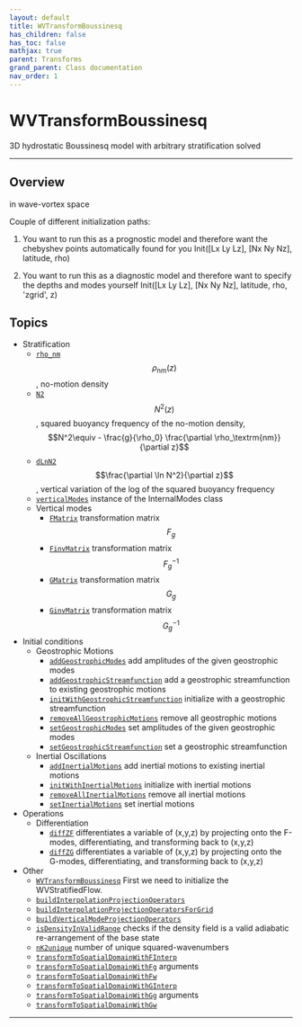 ```yaml
---
layout: default
title: WVTransformBoussinesq
has_children: false
has_toc: false
mathjax: true
parent: Transforms
grand_parent: Class documentation
nav_order: 1
---
```


#  WVTransformBoussinesq

3D hydrostatic Boussinesq model with arbitrary stratification solved


---

## Overview
  in wave-vortex space
 
  Couple of different initialization paths:
  1) You want to run this as a prognostic model and therefore want
     the chebyshev points automatically found for you
        Init([Lx Ly Lz], [Nx Ny Nz], latitude, rho)
 
  2) You want to run this as a diagnostic model and therefore want
     to specify the depths and modes yourself
        Init([Lx Ly Lz], [Nx Ny Nz], latitude, rho, 'zgrid', z)


## Topics
+ Stratification
  + [`rho_nm`](/classes/transforms/wvtransformboussinesq/rho_nm.html) $$\rho_\textrm{nm}(z)$$, no-motion density
  + [`N2`](/classes/transforms/wvtransformboussinesq/n2.html) $$N^2(z)$$, squared buoyancy frequency of the no-motion density, $$N^2\equiv - \frac{g}{\rho_0} \frac{\partial \rho_\textrm{nm}}{\partial z}$$
  + [`dLnN2`](/classes/transforms/wvtransformboussinesq/dlnn2.html) $$\frac{\partial \ln N^2}{\partial z}$$, vertical variation of the log of the squared buoyancy frequency
  + [`verticalModes`](/classes/transforms/wvtransformboussinesq/verticalmodes.html) instance of the InternalModes class
  + Vertical modes
    + [`FMatrix`](/classes/transforms/wvtransformboussinesq/fmatrix.html) transformation matrix $$F_g$$
    + [`FinvMatrix`](/classes/transforms/wvtransformboussinesq/finvmatrix.html) transformation matrix $$F_g^{-1}$$
    + [`GMatrix`](/classes/transforms/wvtransformboussinesq/gmatrix.html) transformation matrix $$G_g$$
    + [`GinvMatrix`](/classes/transforms/wvtransformboussinesq/ginvmatrix.html) transformation matrix $$G_g^{-1}$$
+ Initial conditions
  + Geostrophic Motions
    + [`addGeostrophicModes`](/classes/transforms/wvtransformboussinesq/addgeostrophicmodes.html) add amplitudes of the given geostrophic modes
    + [`addGeostrophicStreamfunction`](/classes/transforms/wvtransformboussinesq/addgeostrophicstreamfunction.html) add a geostrophic streamfunction to existing geostrophic motions
    + [`initWithGeostrophicStreamfunction`](/classes/transforms/wvtransformboussinesq/initwithgeostrophicstreamfunction.html) initialize with a geostrophic streamfunction
    + [`removeAllGeostrophicMotions`](/classes/transforms/wvtransformboussinesq/removeallgeostrophicmotions.html) remove all geostrophic motions
    + [`setGeostrophicModes`](/classes/transforms/wvtransformboussinesq/setgeostrophicmodes.html) set amplitudes of the given geostrophic modes
    + [`setGeostrophicStreamfunction`](/classes/transforms/wvtransformboussinesq/setgeostrophicstreamfunction.html) set a geostrophic streamfunction
  + Inertial Oscillations
    + [`addInertialMotions`](/classes/transforms/wvtransformboussinesq/addinertialmotions.html) add inertial motions to existing inertial motions
    + [`initWithInertialMotions`](/classes/transforms/wvtransformboussinesq/initwithinertialmotions.html) initialize with inertial motions
    + [`removeAllInertialMotions`](/classes/transforms/wvtransformboussinesq/removeallinertialmotions.html) remove all inertial motions
    + [`setInertialMotions`](/classes/transforms/wvtransformboussinesq/setinertialmotions.html) set inertial motions
+ Operations
  + Differentiation
    + [`diffZF`](/classes/transforms/wvtransformboussinesq/diffzf.html) differentiates a variable of (x,y,z) by projecting onto the F-modes, differentiating, and transforming back to (x,y,z)
    + [`diffZG`](/classes/transforms/wvtransformboussinesq/diffzg.html) differentiates a variable of (x,y,z) by projecting onto the G-modes, differentiating, and transforming back to (x,y,z)
+ Other
  + [`WVTransformBoussinesq`](/classes/transforms/wvtransformboussinesq/wvtransformboussinesq.html) First we need to initialize the WVStratifiedFlow.
  + [`buildInterpolationProjectionOperators`](/classes/transforms/wvtransformboussinesq/buildinterpolationprojectionoperators.html) 
  + [`buildInterpolationProjectionOperatorsForGrid`](/classes/transforms/wvtransformboussinesq/buildinterpolationprojectionoperatorsforgrid.html) 
  + [`buildVerticalModeProjectionOperators`](/classes/transforms/wvtransformboussinesq/buildverticalmodeprojectionoperators.html) 
  + [`isDensityInValidRange`](/classes/transforms/wvtransformboussinesq/isdensityinvalidrange.html) checks if the density field is a valid adiabatic re-arrangement of the base state
  + [`nK2unique`](/classes/transforms/wvtransformboussinesq/nk2unique.html) number of unique squared-wavenumbers
  + [`transformToSpatialDomainWithFInterp`](/classes/transforms/wvtransformboussinesq/transformtospatialdomainwithfinterp.html) 
  + [`transformToSpatialDomainWithFg`](/classes/transforms/wvtransformboussinesq/transformtospatialdomainwithfg.html) arguments
  + [`transformToSpatialDomainWithFw`](/classes/transforms/wvtransformboussinesq/transformtospatialdomainwithfw.html) 
  + [`transformToSpatialDomainWithGInterp`](/classes/transforms/wvtransformboussinesq/transformtospatialdomainwithginterp.html) 
  + [`transformToSpatialDomainWithGg`](/classes/transforms/wvtransformboussinesq/transformtospatialdomainwithgg.html) arguments
  + [`transformToSpatialDomainWithGw`](/classes/transforms/wvtransformboussinesq/transformtospatialdomainwithgw.html) 


---